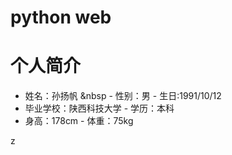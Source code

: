 # python web
# 个人简介
- 姓名：孙扬帆 &nbsp - 性别：男         - 生日:1991/10/12
- 毕业学校：陕西科技大学       - 学历：本科
- 身高：178cm               - 体重：75kg


z
